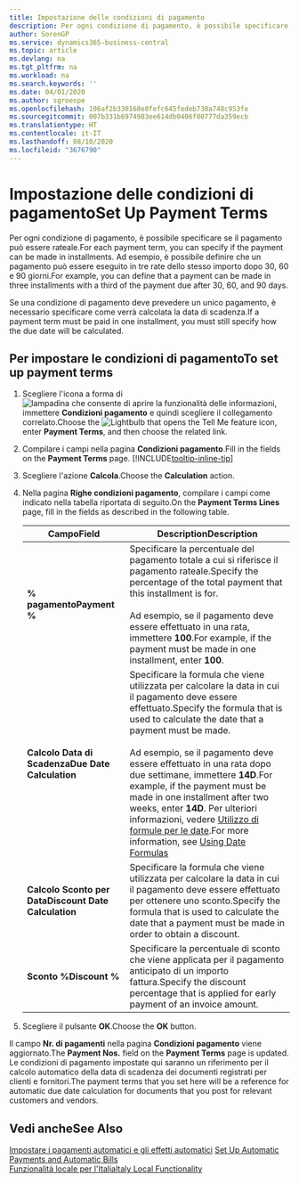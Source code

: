 ```yaml
---
title: Impostazione delle condizioni di pagamento
description: Per ogni condizione di pagamento, è possibile specificare se il pagamento può essere rateale. Ad esempio, è possibile definire che un pagamento può essere eseguito in tre rate dello stesso importo dopo 30, 60 e 90 giorni.
author: SorenGP
ms.service: dynamics365-business-central
ms.topic: article
ms.devlang: na
ms.tgt_pltfrm: na
ms.workload: na
ms.search.keywords: ''
ms.date: 04/01/2020
ms.author: sgroespe
ms.openlocfilehash: 106af2b330168e8fefc645fedeb738a748c953fe
ms.sourcegitcommit: 007b331b6974983ee614db0406f00777da359ecb
ms.translationtype: HT
ms.contentlocale: it-IT
ms.lasthandoff: 08/10/2020
ms.locfileid: "3676790"
---
```

# <a name="set-up-payment-terms"></a><span data-ttu-id="4c6da-104">Impostazione delle condizioni di pagamento</span><span class="sxs-lookup"><span data-stu-id="4c6da-104">Set Up Payment Terms</span></span>
<span data-ttu-id="4c6da-105">Per ogni condizione di pagamento, è possibile specificare se il pagamento può essere rateale.</span><span class="sxs-lookup"><span data-stu-id="4c6da-105">For each payment term, you can specify if the payment can be made in installments.</span></span> <span data-ttu-id="4c6da-106">Ad esempio, è possibile definire che un pagamento può essere eseguito in tre rate dello stesso importo dopo 30, 60 e 90 giorni.</span><span class="sxs-lookup"><span data-stu-id="4c6da-106">For example, you can define that a payment can be made in three installments with a third of the payment due after 30, 60, and 90 days.</span></span>  

<span data-ttu-id="4c6da-107">Se una condizione di pagamento deve prevedere un unico pagamento, è necessario specificare come verrà calcolata la data di scadenza.</span><span class="sxs-lookup"><span data-stu-id="4c6da-107">If a payment term must be paid in one installment, you must still specify how the due date will be calculated.</span></span>  

## <a name="to-set-up-payment-terms"></a><span data-ttu-id="4c6da-108">Per impostare le condizioni di pagamento</span><span class="sxs-lookup"><span data-stu-id="4c6da-108">To set up payment terms</span></span>  
1.  <span data-ttu-id="4c6da-109">Scegliere l'icona a forma di ![lampadina che consente di aprire la funzionalità delle informazioni](../../media/ui-search/search_small.png "Informazioni sull'operazione che si desidera eseguire"), immettere **Condizioni pagamento** e quindi scegliere il collegamento correlato.</span><span class="sxs-lookup"><span data-stu-id="4c6da-109">Choose the ![Lightbulb that opens the Tell Me feature](../../media/ui-search/search_small.png "Tell me what you want to do") icon, enter **Payment Terms**, and then choose the related link.</span></span>    
2.  <span data-ttu-id="4c6da-110">Compilare i campi nella pagina **Condizioni pagamento**.</span><span class="sxs-lookup"><span data-stu-id="4c6da-110">Fill in the fields on the **Payment Terms** page.</span></span> [!INCLUDE[tooltip-inline-tip](../../includes/tooltip-inline-tip_md.md)]  
3.  <span data-ttu-id="4c6da-111">Scegliere l'azione **Calcola**.</span><span class="sxs-lookup"><span data-stu-id="4c6da-111">Choose the **Calculation** action.</span></span>  
4.  <span data-ttu-id="4c6da-112">Nella pagina **Righe condizioni pagamento**, compilare i campi come indicato nella tabella riportata di seguito.</span><span class="sxs-lookup"><span data-stu-id="4c6da-112">On the **Payment Terms Lines** page, fill in the fields as described in the following table.</span></span>  

    |<span data-ttu-id="4c6da-113">Campo</span><span class="sxs-lookup"><span data-stu-id="4c6da-113">Field</span></span>|<span data-ttu-id="4c6da-114">Description</span><span class="sxs-lookup"><span data-stu-id="4c6da-114">Description</span></span>|  
    |---------------------------------|---------------------------------------|  
    |<span data-ttu-id="4c6da-115">**% pagamento**</span><span class="sxs-lookup"><span data-stu-id="4c6da-115">**Payment %**</span></span>|<span data-ttu-id="4c6da-116">Specificare la percentuale del pagamento totale a cui si riferisce il pagamento rateale.</span><span class="sxs-lookup"><span data-stu-id="4c6da-116">Specify the percentage of the total payment that this installment is for.</span></span><br /><br /> <span data-ttu-id="4c6da-117">Ad esempio, se il pagamento deve essere effettuato in una rata, immettere **100**.</span><span class="sxs-lookup"><span data-stu-id="4c6da-117">For example, if the payment must be made in one installment, enter **100**.</span></span>|  
    |<span data-ttu-id="4c6da-118">**Calcolo Data di Scadenza**</span><span class="sxs-lookup"><span data-stu-id="4c6da-118">**Due Date Calculation**</span></span>|<span data-ttu-id="4c6da-119">Specificare la formula che viene utilizzata per calcolare la data in cui il pagamento deve essere effettuato.</span><span class="sxs-lookup"><span data-stu-id="4c6da-119">Specify the formula that is used to calculate the date that a payment must be made.</span></span><br /><br /> <span data-ttu-id="4c6da-120">Ad esempio, se il pagamento deve essere effettuato in una rata dopo due settimane, immettere **14D**.</span><span class="sxs-lookup"><span data-stu-id="4c6da-120">For example, if the payment must be made in one installment after two weeks, enter **14D**.</span></span> <span data-ttu-id="4c6da-121">Per ulteriori informazioni, vedere [Utilizzo di formule per le date](../../ui-enter-date-ranges.md#using-date-formulas).</span><span class="sxs-lookup"><span data-stu-id="4c6da-121">For more information, see [Using Date Formulas](../../ui-enter-date-ranges.md#using-date-formulas)</span></span>|  
    |<span data-ttu-id="4c6da-122">**Calcolo Sconto per Data**</span><span class="sxs-lookup"><span data-stu-id="4c6da-122">**Discount Date Calculation**</span></span>|<span data-ttu-id="4c6da-123">Specificare la formula che viene utilizzata per calcolare la data in cui il pagamento deve essere effettuato per ottenere uno sconto.</span><span class="sxs-lookup"><span data-stu-id="4c6da-123">Specify the formula that is used to calculate the date that a payment must be made in order to obtain a discount.</span></span>|  
    |<span data-ttu-id="4c6da-124">**Sconto %**</span><span class="sxs-lookup"><span data-stu-id="4c6da-124">**Discount %**</span></span>|<span data-ttu-id="4c6da-125">Specificare la percentuale di sconto che viene applicata per il pagamento anticipato di un importo fattura.</span><span class="sxs-lookup"><span data-stu-id="4c6da-125">Specify the discount percentage that is applied for early payment of an invoice amount.</span></span>|  

5.  <span data-ttu-id="4c6da-126">Scegliere il pulsante **OK**.</span><span class="sxs-lookup"><span data-stu-id="4c6da-126">Choose the **OK** button.</span></span>  

<span data-ttu-id="4c6da-127">Il campo **Nr. di pagamenti** nella pagina **Condizioni pagamento** viene aggiornato.</span><span class="sxs-lookup"><span data-stu-id="4c6da-127">The **Payment Nos.** field on the **Payment Terms** page is updated.</span></span> <span data-ttu-id="4c6da-128">Le condizioni di pagamento impostate qui saranno un riferimento per il calcolo automatico della data di scadenza dei documenti registrati per clienti e fornitori.</span><span class="sxs-lookup"><span data-stu-id="4c6da-128">The payment terms that you set here will be a reference for automatic due date calculation for documents that you post for relevant customers and vendors.</span></span>  

## <a name="see-also"></a><span data-ttu-id="4c6da-129">Vedi anche</span><span class="sxs-lookup"><span data-stu-id="4c6da-129">See Also</span></span>  
 <span data-ttu-id="4c6da-130">[Impostare i pagamenti automatici e gli effetti automatici](how-to-set-up-automatic-payments-and-automatic-bills.md) </span><span class="sxs-lookup"><span data-stu-id="4c6da-130">[Set Up Automatic Payments and Automatic Bills](how-to-set-up-automatic-payments-and-automatic-bills.md) </span></span>  
 [<span data-ttu-id="4c6da-131">Funzionalità locale per l'Italia</span><span class="sxs-lookup"><span data-stu-id="4c6da-131">Italy Local Functionality</span></span>](italy-local-functionality.md)   
